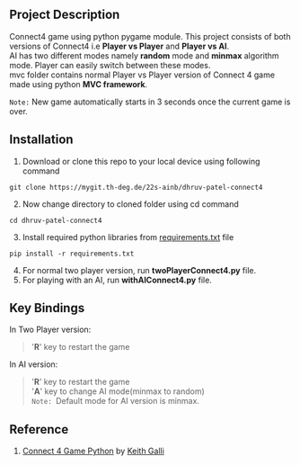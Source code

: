 ## Project Description
Connect4 game using python pygame module. This project consists of both versions of Connect4 i.e **Player vs Player** and **Player vs AI**.  
AI has two different modes namely **random** mode and **minmax** algorithm mode. Player can easily switch between these modes.  
mvc folder contains normal Player vs Player version of Connect 4 game made using python **MVC framework**.

`Note:` New game automatically starts in 3 seconds once the current game is over.

## Installation
1. Download or clone this repo to your local device using following command 
```
git clone https://mygit.th-deg.de/22s-ainb/dhruv-patel-connect4
```
2. Now change directory to cloned folder using cd command
```
cd dhruv-patel-connect4
```
3. Install required python libraries from [requirements.txt](requirements.txt) file
```
pip install -r requirements.txt
```
4. For normal two player version, run **twoPlayerConnect4.py** file.
5. For playing with an AI, run **withAIConnect4.py** file.

## Key Bindings
In Two Player version:
>'**R**' key to restart the game

In AI version:
>'**R**' key to restart the game  
>'**A**' key to change AI mode(minmax to random)  
`Note: `Default mode for AI version is minmax.

## Reference
1. [Connect 4 Game Python](https://youtu.be/UYgyRArKDEs) by [Keith Galli](https://www.youtube.com/@KeithGalli)
